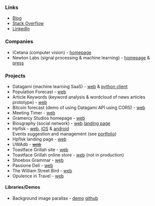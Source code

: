 ### Links 
* [Blog](https://alexlouden.com)
* [Stack Overflow](http://stackoverflow.com/users/1129194/alex-l)
* [LinkedIn](www.linkedin.com/in/alexlouden)

### Companies
* iCetana (computer vision) - [homepage](http://icetana.com)
* Newton Labs (signal processing & machine learning) - [homepage](http://newtonlabs.co/) & [press](https://www.mediastatements.wa.gov.au/Pages/Barnett/2015/11/Tracking-system-on-track-for-global-success.aspx)

### Projects
* Datagami (machine learning SaaS) - [web](http://datagami.net) & [python client](https://github.com/datagami/datagami-python/tree/develop)
* Population Forecast - [web](http://population-forecast.herokuapp.com/)
* Article Keywords (keyword analysis & wordcloud of news articles prototype) - [web](https://article-keywords.herokuapp.com/)
* Bitcoin forecast (demo of using Datagami API using CORS) - [web](http://bitcoin-forecast.herokuapp.com)
* Meeting Timer - [web](http://meeting-timer.herokuapp.com)
* Gramercy Studios homepage - [web](http://gramercystudios.com)
* Biosgraphy (social network) - [web](https://biosgraphy.com) [landing page](about.biosgrapy.com)  
* Hpflsk - [web](http://hipflaskapp.com), [iOS](http://hpflsk.com/app) & [android](http://hpflsk.com/play)  
  Events suggestion and management (see [portfolio](http://gramercystudios.com/))
* Hpflsk landing page - [web](http://web.hpflsk.com)
* UWAdb - ~~[web](http://uwadb.com)~~
* Toastface Grillah site - [web](http://toastfacegrillah.com)
* Toastface Grillah online store - [web](https://toastface.herokuapp.com/) (not in production)
* Shoebox Grammar - [web](http://www.shoeboxgrammar.com.au/)
* Passione Deli - [web](http://passionedeli.com.au/)
* The William Street Bird - [web](http://www.williamstreetbird.com/)
* Opulence in Travel - [web](http://www.opulenceintravel.com.au/)

#### Libraries/Demos
* Background image parallax - [demo](http://alexlouden.github.io/parallax-images/) [github](https://github.com/alexlouden/parallax-images)